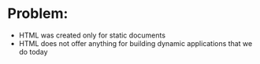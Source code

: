 # Problem:

* HTML was created only for static documents
* HTML does not offer anything for building dynamic applications that we do today
